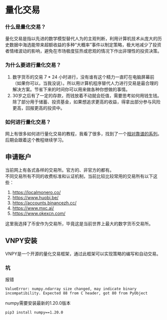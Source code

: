 # 量化交易
### 什么是量化交易？  
量化交易是指以先进的数学模型替代人为的主观判断，利用计算机技术从庞大的历史数据中海选能带来超额收益的多种“大概率”事件以制定策略，极大地减少了投资者情绪波动的影响，避免在市场极度狂热或悲观的情况下作出非理性的投资决策。

### 为什么要进行量化交易？  
1. 数字货币的交易 7 * 24 小时进行，没有谁有这个精力一直盯在电脑屏幕前（如果你可以，当我没说）。所以用计算机程序替代人力进行交易是最合理的解决方案。节省下来的时间你可以用来做各种你想做的事情。
2. 30岁之后有了一定的存款，而钱放着不动就会贬值，需要思考如何用钱生钱。除了部分用于储蓄、投资基金，如果想追求更高的收益，得拿出部分参与风险更高，回报更高的投资中。  

### 如何进行量化交易？
网上有很多如何进行量化交易的教程，我看了很多，找到了一个[相对靠谱的系列](https://www.youtube.com/watch?v=s336VelTHdY)。后期会跟着这个教程继续学习。

## 申请账户
当前网上有各式各样的交易所。官方的、非官方的都有。  
不同交易所有不同的收费标准和认证机制，当前比较比较常用的交易所有以下这些：
1. https://localmonero.co/
2. https://www.huobi.be/
3. https://accounts.binancezh.cc/
4. https://www.mxc.ai/
5. https://www.okexcn.com/

这里我选择了币安作为交易所，毕竟这是当前世界上最大的数字货币交易所。

## VNPY安装
VNPY是一个开源的量化交易框架，通过此框架可以实现策略的编写和自动交易。


### 坑
报错
```
ValueError: numpy.ndarray size changed, may indicate binary incompatibility. Expected 88 from C header, got 80 from PyObject
```
numpy需要安装最新的1.20.0版本
```
pip3 install numpy==1.20.0
```
